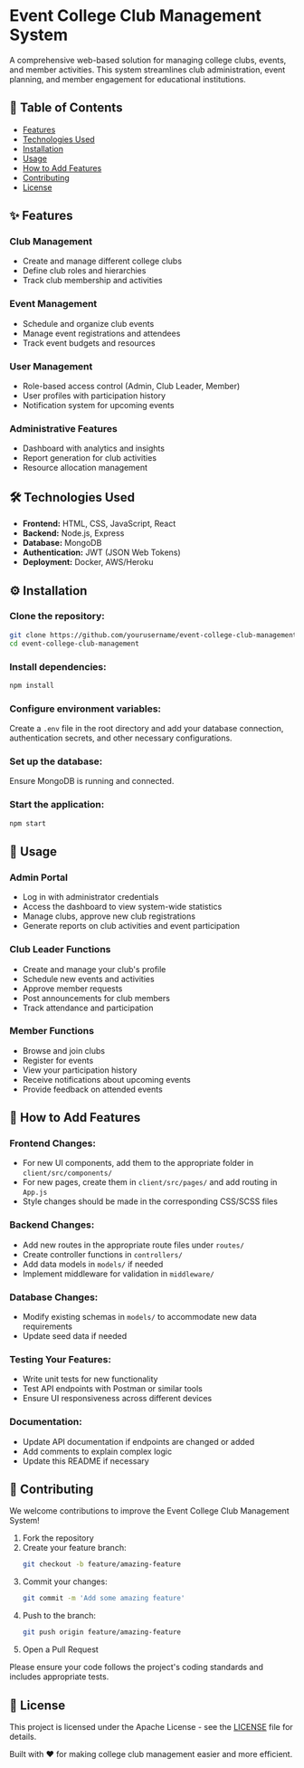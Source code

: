 # Event College Club Management System

A comprehensive web-based solution for managing college clubs, events, and member activities. This system streamlines club administration, event planning, and member engagement for educational institutions.

## 📑 Table of Contents
- [Features](#-features)
- [Technologies Used](#-technologies-used)
- [Installation](#%EF%B8%8F-installation)
- [Usage](#-usage)
- [How to Add Features](#-how-to-add-features)
- [Contributing](#-contributing)
- [License](#-license)

## ✨ Features

### Club Management
- Create and manage different college clubs
- Define club roles and hierarchies
- Track club membership and activities

### Event Management
- Schedule and organize club events
- Manage event registrations and attendees
- Track event budgets and resources

### User Management
- Role-based access control (Admin, Club Leader, Member)
- User profiles with participation history
- Notification system for upcoming events

### Administrative Features
- Dashboard with analytics and insights
- Report generation for club activities
- Resource allocation management

## 🛠️ Technologies Used
- **Frontend:** HTML, CSS, JavaScript, React
- **Backend:** Node.js, Express
- **Database:** MongoDB
- **Authentication:** JWT (JSON Web Tokens)
- **Deployment:** Docker, AWS/Heroku

## ⚙️ Installation

### Clone the repository:
```bash
git clone https://github.com/yourusername/event-college-club-management.git
cd event-college-club-management
```

### Install dependencies:
```bash
npm install
```

### Configure environment variables:
Create a `.env` file in the root directory and add your database connection, authentication secrets, and other necessary configurations.

### Set up the database:
Ensure MongoDB is running and connected.

### Start the application:
```bash
npm start
```

## 🚀 Usage

### Admin Portal
- Log in with administrator credentials
- Access the dashboard to view system-wide statistics
- Manage clubs, approve new club registrations
- Generate reports on club activities and event participation

### Club Leader Functions
- Create and manage your club's profile
- Schedule new events and activities
- Approve member requests
- Post announcements for club members
- Track attendance and participation

### Member Functions
- Browse and join clubs
- Register for events
- View your participation history
- Receive notifications about upcoming events
- Provide feedback on attended events

## 🔧 How to Add Features

### Frontend Changes:
- For new UI components, add them to the appropriate folder in `client/src/components/`
- For new pages, create them in `client/src/pages/` and add routing in `App.js`
- Style changes should be made in the corresponding CSS/SCSS files

### Backend Changes:
- Add new routes in the appropriate route files under `routes/`
- Create controller functions in `controllers/`
- Add data models in `models/` if needed
- Implement middleware for validation in `middleware/`

### Database Changes:
- Modify existing schemas in `models/` to accommodate new data requirements
- Update seed data if needed

### Testing Your Features:
- Write unit tests for new functionality
- Test API endpoints with Postman or similar tools
- Ensure UI responsiveness across different devices

### Documentation:
- Update API documentation if endpoints are changed or added
- Add comments to explain complex logic
- Update this README if necessary

## 👥 Contributing
We welcome contributions to improve the Event College Club Management System!

1. Fork the repository
2. Create your feature branch:
   ```bash
   git checkout -b feature/amazing-feature
   ```
3. Commit your changes:
   ```bash
   git commit -m 'Add some amazing feature'
   ```
4. Push to the branch:
   ```bash
   git push origin feature/amazing-feature
   ```
5. Open a Pull Request

Please ensure your code follows the project's coding standards and includes appropriate tests.

## 📄 License
This project is licensed under the Apache License  - see the [LICENSE](LICENSE) file for details.

Built with ❤️ for making college club management easier and more efficient.
